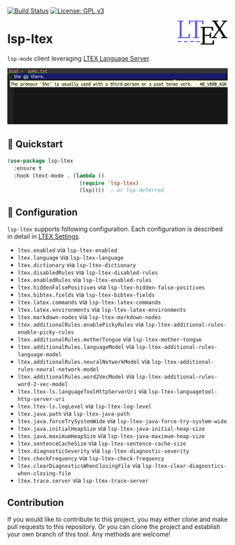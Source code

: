 [![Build Status](https://travis-ci.com/emacs-languagetool/lsp-ltex.svg?branch=master)](https://travis-ci.com/emacs-languagetool/lsp-ltex)
[![License: GPL v3](https://img.shields.io/badge/License-GPL%20v3-blue.svg)](https://www.gnu.org/licenses/gpl-3.0)

<img align="right" src="./etc/logo.png" with="115" height="55">

# lsp-ltex

`lsp-mode` client leveraging [LTEX Language Server](https://github.com/valentjn/ltex-ls).

<p align="center"><img src="./etc/screenshot.png"/></p>

## :floppy_disk: Quickstart

```el
(use-package lsp-ltex
  :ensure t
  :hook (text-mode . (lambda ()
                       (require 'lsp-ltex)
                       (lsp))))  ; or lsp-deferred
```

## :wrench: Configuration

`lsp-ltex` supports following configuration. Each configuration is described in
detail in [LTEX Settings](https://valentjn.github.io/vscode-ltex/docs/settings.html).

* `ltex.enabled` via `lsp-ltex-enabled`
* `ltex.language` via `lsp-ltex-language`
* `ltex.dictionary` via `lsp-ltex-dictionary`
* `ltex.disabledRules` via `lsp-ltex-disabled-rules`
* `ltex.enabledRules` via `lsp-ltex-enabled-rules`
* `ltex.hiddenFalsePositives` via `lsp-ltex-hidden-false-positives`
* `ltex.bibtex.fields` via `lsp-ltex-bibtex-fields`
* `ltex.latex.commands` via `lsp-ltex-latex-commands`
* `ltex.latex.environments` via `lsp-ltex-latex-environments`
* `ltex.markdown-nodes` via `lsp-ltex-markdown-nodes`
* `ltex.additionalRules.enablePickyRules` via `lsp-ltex-additional-rules-enable-picky-rules`
* `ltex.additionalRules.motherTongue` via `lsp-ltex-mother-tongue`
* `ltex.additionalRules.languageModel` via `lsp-ltex-additional-rules-language-model`
* `ltex.additionalRules.neuralNetworkModel` via `lsp-ltex-additional-rules-neural-network-model`
* `ltex.additionalRules.word2VecModel` via `lsp-ltex-additional-rules-word-2-vec-model`
* `ltex.ltex-ls.languageToolHttpServerUri` via `lsp-ltex-languagetool-http-server-uri`
* `ltex.ltex-ls.logLevel` via `lsp-ltex-log-level`
* `ltex.java.path` via `lsp-ltex-java-path`
* `ltex.java.forceTrySystemWide` via `lsp-ltex-java-force-try-system-wide`
* `ltex.java.initialHeapSize` via `lsp-ltex-java-initial-heap-size`
* `ltex.java.maximumHeapSize` via `lsp-ltex-java-maximum-heap-size`
* `ltex.sentenceCacheSize` via `lsp-ltex-sentence-cache-size`
* `ltex.diagnosticSeverity` via `lsp-ltex-diagnostic-severity`
* `ltex.checkFrequency` via `lsp-ltex-check-frequency`
* `ltex.clearDiagnosticsWhenClosingFile` via `lsp-ltex-clear-diagnostics-when-closing-file`
* `ltex.trace.server` via `lsp-ltex-trace-server`

## Contribution

If you would like to contribute to this project, you may either
clone and make pull requests to this repository. Or you can
clone the project and establish your own branch of this tool.
Any methods are welcome!
